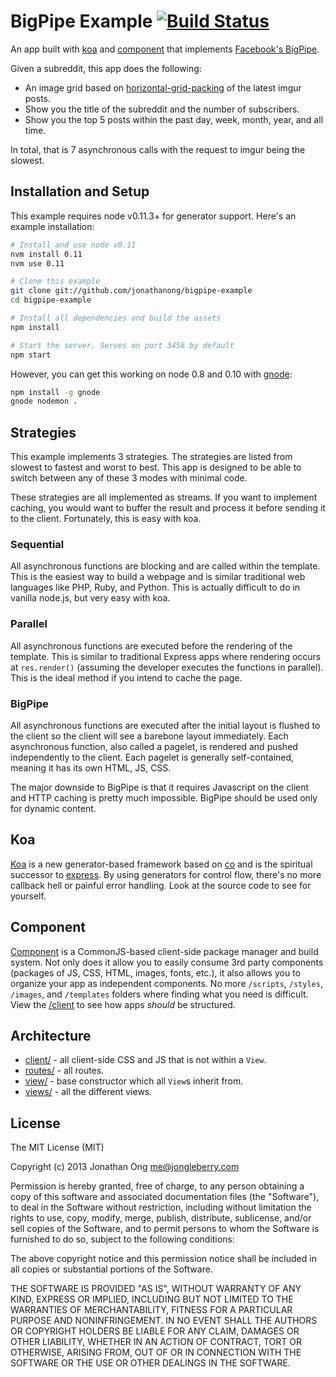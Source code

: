 # BigPipe Example [![Build Status](https://travis-ci.org/jonathanong/bigpipe-example.png)](https://travis-ci.org/jonathanong/bigpipe-example)

An app built with [koa](https://github.com/koajs/koa) and [component](https://github.com/component/component) that implements [Facebook's BigPipe](https://www.facebook.com/notes/facebook-engineering/bigpipe-pipelining-web-pages-for-high-performance/389414033919).

Given a subreddit, this app does the following:

- An image grid based on [horizontal-grid-packing](https://github.com/jonathanong/horizontal-grid-packing) of the latest imgur posts.
- Show you the title of the subreddit and the number of subscribers.
- Show you the top 5 posts within the past day, week, month, year, and all time.

In total, that is 7 asynchronous calls with the request to imgur being the slowest.

## Installation and Setup

This example requires node v0.11.3+ for generator support.
Here's an example installation:

```bash
# Install and use node v0.11
nvm install 0.11
nvm use 0.11

# Clone this example
git clone git://github.com/jonathanong/bigpipe-example
cd bigpipe-example

# Install all dependencies and build the assets
npm install

# Start the server. Serves on port 3456 by default
npm start
```

However, you can get this working on node 0.8 and 0.10 with [gnode](https://github.com/TooTallNate/gnode):

```bash
npm install -g gnode
gnode nodemon .
```

## Strategies

This example implements 3 strategies.
The strategies are listed from slowest to fastest and worst to best.
This app is designed to be able to switch between any of these 3 modes with minimal code.

These strategies are all implemented as streams.
If you want to implement caching, you would want to buffer the result and process it before sending it to the client.
Fortunately, this is easy with koa.

### Sequential

All asynchronous functions are blocking and are called within the template.
This is the easiest way to build a webpage and is similar traditional web languages like PHP, Ruby, and Python.
This is actually difficult to do in vanilla node.js,
but very easy with koa.

### Parallel

All asynchronous functions are executed before the rendering of the template.
This is similar to traditional Express apps where rendering occurs at `res.render()` (assuming the developer executes the functions in parallel).
This is the ideal method if you intend to cache the page.

### BigPipe

All asynchronous functions are executed after the initial layout is flushed to the client so the client will see a barebone layout immediately.
Each asynchronous function, also called a pagelet, is rendered and pushed independently to the client.
Each pagelet is generally self-contained, meaning it has its own HTML, JS, CSS.

The major downside to BigPipe is that it requires Javascript on the client and HTTP caching is pretty much impossible.
BigPipe should be used only for dynamic content.

## Koa

[Koa](https://github.com/koajs/koa) is a new generator-based framework based on [co](https://github.com/visionmedia/co) and is the spiritual successor to [express](https://github.com/visionmedia/express).
By using generators for control flow, there's no more callback hell or painful error handling.
Look at the source code to see for yourself.

## Component

[Component](https://github.com/component/component) is a CommonJS-based client-side package manager and build system.
Not only does it allow you to easily consume 3rd party components (packages of JS, CSS, HTML, images, fonts, etc.),
it also allows you to organize your app as independent components.
No more `/scripts`, `/styles`, `/images`, and `/templates` folders where finding what you need is difficult.
View the [/client](https://github.com/jonathanong/bigpipe-example/tree/master/client) to see how apps _should_ be structured.

## Architecture

- [client/](https://github.com/jonathanong/bigpipe-example/tree/master/client) - all client-side CSS and JS that is not within a `View`.
- [routes/](https://github.com/jonathanong/bigpipe-example/tree/master/routes) - all routes.
- [view/](https://github.com/jonathanong/bigpipe-example/tree/master/view) - base constructor which all `View`s inherit from.
- [views/](https://github.com/jonathanong/bigpipe-example/tree/master/views) - all the different views.

## License

The MIT License (MIT)

Copyright (c) 2013 Jonathan Ong me@jongleberry.com

Permission is hereby granted, free of charge, to any person obtaining a copy
of this software and associated documentation files (the "Software"), to deal
in the Software without restriction, including without limitation the rights
to use, copy, modify, merge, publish, distribute, sublicense, and/or sell
copies of the Software, and to permit persons to whom the Software is
furnished to do so, subject to the following conditions:

The above copyright notice and this permission notice shall be included in
all copies or substantial portions of the Software.

THE SOFTWARE IS PROVIDED "AS IS", WITHOUT WARRANTY OF ANY KIND, EXPRESS OR
IMPLIED, INCLUDING BUT NOT LIMITED TO THE WARRANTIES OF MERCHANTABILITY,
FITNESS FOR A PARTICULAR PURPOSE AND NONINFRINGEMENT. IN NO EVENT SHALL THE
AUTHORS OR COPYRIGHT HOLDERS BE LIABLE FOR ANY CLAIM, DAMAGES OR OTHER
LIABILITY, WHETHER IN AN ACTION OF CONTRACT, TORT OR OTHERWISE, ARISING FROM,
OUT OF OR IN CONNECTION WITH THE SOFTWARE OR THE USE OR OTHER DEALINGS IN
THE SOFTWARE.
